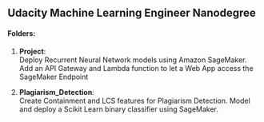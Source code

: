 ## Udacity Machine Learning Engineer Nanodegree

#### Folders:  

1. **Project**:  
Deploy Recurrent Neural Network models using Amazon SageMaker.  
Add an API Gateway and Lambda function to let a Web App access the SageMaker Endpoint

2. **Plagiarism_Detection**:  
Create Containment and LCS features for Plagiarism Detection. Model and deploy a Scikit Learn binary classifier using SageMaker.